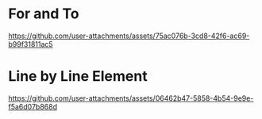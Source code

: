 # For and To

https://github.com/user-attachments/assets/75ac076b-3cd8-42f6-ac69-b99f31811ac5

# Line by Line Element

https://github.com/user-attachments/assets/06462b47-5858-4b54-9e9e-f5a6d07b868d
